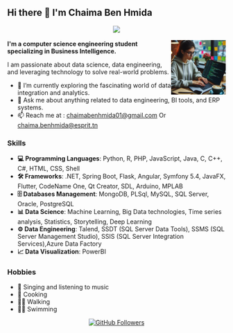 ## Hi there 👋 I'm Chaima Ben Hmida
<p align="center">
    <a href="https://www.linkedin.com/in/chaima-ben-hmida-0b7b41241/"><img src="https://img.shields.io/badge/linkedin-%230177B5?style=flat&logo=linkedin&logoColor=white"/></a>
   <!-- comment
    <a href="https://www.facebook.com/chaymouma.benhamida/"><img src="https://img.shields.io/badge/facebook-%233b5998?style=flat&logo=facebook&logoColor=white"/></a>
    <a href="https://www.instagram.com/chayma_ben_hmida/"><img src="https://img.shields.io/badge/instagram-%23E4415F?style=flat&logo=instagram&logoColor=white"/></a> 
    end of comment -->
  </p>
  
  <img src="https://github.com/ChaymaBenHmida/ChaymaBenHmida/blob/main/Designer.jpeg" align="right" width="25%"/>
  
**I'm a computer science engineering student specializing in Business Intelligence.** 

I am passionate about data science, data engineering, and leveraging technology to solve real-world problems.

- 🔭 I’m currently exploring the fascinating world of data integration and analytics.
- 💬 Ask me about anything related to data engineering, BI tools, and ERP systems.
- 📫 Reach me at : chaimabenhmida01@gmail.com Or chaima.benhmida@esprit.tn

### Skills
- **💻 Programming Languages**: Python, R, PHP, JavaScript, Java, C, C++, C#, HTML, CSS, Shell
- **🛠️ Frameworks**: .NET, Spring Boot, Flask, Angular, Symfony 5.4, JavaFX, Flutter, CodeName One, Qt Creator, SDL, Arduino, MPLAB
- **🗄️ Databases Management**: MongoDB, PLSql, MySQL, SQL Server, Oracle, PostgreSQL
- **📊 Data Science**: Machine Learning, Big Data technologies, Time series analysis, Statistics, Storytelling, Deep Learning
- **⚙️ Data Engineering**: Talend, SSDT (SQL Server Data Tools), SSMS (SQL Server Management Studio), SSIS (SQL Server Integration Services),Azure Data Factory
- **📈 Data Visualization**: PowerBI


### Hobbies
- 🎤 Singing and listening to music
- 🍳 Cooking
- 🚶‍♀️ Walking
- 🏊‍♀️ Swimming
<p align="center">
    <a href="https://github.com/ChaymaBenHmida"><img src="https://img.shields.io/github/followers/ChaymaBenHmida?label=Followers&style=social" alt="GitHub Followers" /></a>
</p>

<!-- comment
### GitHub Statistics
![Chaima's GitHub Stats](https://github-readme-stats.vercel.app/api?username=ChaymaBenHmida&show_icons=true&theme=dracula)
-->

<!--
**ChaymaBenHmida/ChaymaBenHmida** is a ✨ _special_ ✨ repository because its `README.md` (this file) appears on your GitHub profile.

Here are some ideas to get you started:

- 🔭 I’m currently working on ...
- 🌱 I’m currently learning ...
- 👯 I’m looking to collaborate on ...
- 🤔 I’m looking for help with ...
- 💬 Ask me about ...
- 📫 How to reach me: ...
- 😄 Pronouns: ...
- ⚡ Fun fact: ...
-->
